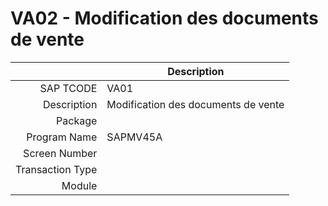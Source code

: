# **VA02 - Modification des documents de vente**

|                  | Description                            |
|-----------------:|----------------------------------------|
|        SAP TCODE | VA01                                   |
|      Description | Modification des documents de vente    |
|          Package |                                        |
|     Program Name | SAPMV45A                               |
|    Screen Number |                                        |
| Transaction Type |                                        |
|           Module |                                        |